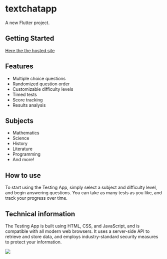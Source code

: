 # textchatapp

A new Flutter project.

## Getting Started
<a href='https://flutterdemo-1274a.web.app/#/'>Here the the hosted site</a>

<h2>Features</h2>
<ul>
	<li>Multiple choice questions</li>
	<li>Randomized question order</li>
	<li>Customizable difficulty levels</li>
	<li>Timed tests</li>
	<li>Score tracking</li>
	<li>Results analysis</li>
</ul>

<h2>Subjects</h2>
<ul>
	<li>Mathematics</li>
	<li>Science</li>
	<li>History</li>
	<li>Literature</li>
	<li>Programming</li>
	<li>And more!</li>
</ul>

<h2>How to use</h2>
<p>To start using the Testing App, simply select a subject and difficulty level, and begin answering questions. You can take as many tests as you like, and track your progress over time.</p>

<h2>Technical information</h2>
<p>The Testing App is built using HTML, CSS, and JavaScript, and is compatible with all modern web browsers. It uses a server-side API to retrieve and store data, and employs industry-standard security measures to protect your information.</p>
<img src='https://user-images.githubusercontent.com/87107996/225249328-0738df86-3324-4d26-a1bc-602a485d1026.jpg'>
